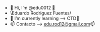 - 👋 Hi, I’m @edu0012 🤜
-  \Eduardo Rodriguez Fuentes/ 
- 🌱 I’m currently learning --> CTD🌱
- 📫 Contacto --> edu.rod12@gmail.com📫

<!---
edu0012/edu0012 is a ✨ special ✨ repository because its `README.md` (this file) appears on your GitHub profile.
You can click the Preview link to take a look at your changes.
--->
